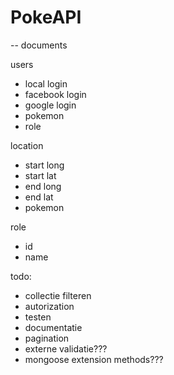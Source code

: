 # PokeAPI

-- documents

users
- local login
- facebook login
- google login
- pokemon
- role

location
- start long
- start lat
- end long
- end lat
- pokemon

role
- id
- name

todo:
- collectie filteren
- autorization
- testen
- documentatie
- pagination
- externe validatie???
- mongoose extension methods???

